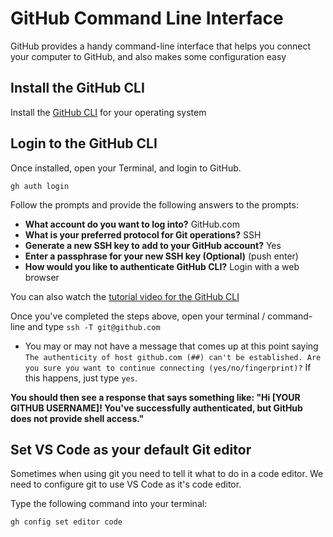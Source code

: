 # GitHub Command Line Interface

GitHub provides a handy command-line interface that helps you connect your computer to GitHub, and also makes some configuration easy

## Install the GitHub CLI

Install the [GitHub CLI](https://github.com/cli/cli#installation) for your operating system

## Login to the GitHub CLI

Once installed, open your Terminal, and login to GitHub.

```shell
gh auth login
```

Follow the prompts and provide the following answers to the prompts:

- **What account do you want to log into?** GitHub.com
- **What is your preferred protocol for Git operations?** SSH
- **Generate a new SSH key to add to your GitHub account?** Yes
- **Enter a passphrase for your new SSH key (Optional)** (push enter)
- **How would you like to authenticate GitHub CLI?** Login with a web browser

You can also watch the [tutorial video for the GitHub CLI](https://www.loom.com/share/96e4794d3ec6475285d23781bcdeef3e)

Once you've completed the steps above, open your terminal / command-line and type `ssh -T git@github.com` 

- You may or may not have a message that comes up at this point saying `The authenticity of host github.com (##) can't be established. Are you sure you want to continue connecting (yes/no/fingerprint)?`  If this happens, just type `yes`.


**You should then see a response that says something like: "Hi [YOUR GITHUB USERNAME]! You've successfully authenticated, but GitHub does not provide shell access."**

## Set VS Code as your default Git editor

Sometimes when using git you need to tell it what to do in a code editor. We need to configure git to use VS Code as it's code editor. 

Type the following command into your terminal:

```shell
gh config set editor code
```
